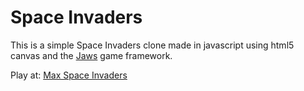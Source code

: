 # Space Invaders

This is a simple Space Invaders clone made in javascript using html5 canvas and the [Jaws](http://jawsjs.com/) game framework.

Play at: [Max Space Invaders](http://diogok.net/spaceinvaders)
